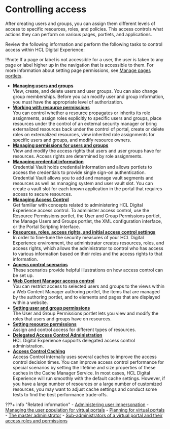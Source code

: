 # Controlling access

After creating users and groups, you can assign them different levels of access to specific resources, roles, and policies. This access controls what actions they can perform on various pages, portlets, and applications.

Review the following information and perform the following tasks to control access within HCL Digital Experience:

!!!note
    If a page or label is not accessible for a user, the user is taken to any page or label higher up in the navigation that is accessible to them. For more information about setting page permissions, see [Manage pages portlets](../../../../portal_admin_tools/portal_user_interface/managing_pages/manage_pages_portlets/index.md).


-   **[Managing users and groups](managing_users_groups/index.md)**  
View, create, and delete users and user groups. You can also change group memberships. Before you can modify user and group information, you must have the appropriate level of authorization.
-   **[Working with resource permissions](working_with_resource_permission/index.md)**  
You can control whether a resource propagates or inherits its role assignments, assign roles explicitly to specific users and groups, place resources under the control of an external security manager or bring externalized resources back under the control of portal, create or delete roles on externalized resources, view inherited role assignments for specific users and groups, and modify resource owners.
-   **[Managing permissions for users and groups](../controlling_access/user_group_permission/index.md)**  
View and modify the access rights that users and user groups have for resources. Access rights are determined by role assignments.
-   **[Managing credential information](../controlling_access/managing_cred_info/index.md)**  
Credential Vault holds credential information and allows portlets to access the credentials to provide single sign-on authentication. Credential Vault allows you to add and manage vault segments and resources as well as managing system and user vault slot. You can create a vault slot for each known application in the portal that requires access to secure resources.
-   **[Managing Access Control](../controlling_access/sec_ac_adm.md)**  
Get familiar with concepts related to administering HCL Digital Experience access control. To administer access control, use the Resource Permissions portlet, the User and Group Permissions portlet, the Manage Users and Groups portlet, the XML configuration interface, or the Portal Scripting Interface.
-   **[Resources, roles, access rights, and initial access control settings](../controlling_access/resources_roles/index.md)**  
In order to fine-tune the security measures of your HCL Digital Experience environment, the administrator creates resources, roles, and access rights, which allows the administrator to control who has access to various information based on their roles and the access rights to that information.
-   **[Access control scenarios](../controlling_access/sec_acc_scen.md)**  
These scenarios provide helpful illustrations on how access control can be set up.
-   **[Web Content Manager access control](../controlling_access/wcm_security/index.md)**  
You can restrict access to selected users and groups to the views within a Web Content Manager authoring portlet, the items that are managed by the authoring portlet, and to elements and pages that are displayed within a website.
-   **[Setting user and group permissions](../controlling_access/sec_ugpp.md)**  
The User and Group Permissions portlet lets you view and modify the roles that users and groups have on resources.
-   **[Setting resource permissions](../controlling_access/sec_rpp.md)**  
Assign and control access for different types of resources.  
-   **[Delegated Access Control Administration](../controlling_access/d_acc_cntl_admin.md)**  
HCL Digital Experience supports delegated access control administration.  
-   **[Access Control Caching](../controlling_access/acc_control_cache.md)**  
Access Control internally uses several caches to improve the access control decision times. You can improve access control performance for special scenarios by setting the lifetime and size properties of these caches in the Cache Manager Service. In most cases, HCL Digital Experience will run smoothly with the default cache settings. However, if you have a large number of resources or a large number of customized resources, you may want to adjust cache settings and conduct some tests to find the best performance trade-offs.


???+ info "Related information" 
    - [Administering user impersonation](../users_and_groups/impersonation/index.md)
    - [Managing the user population for virtual portals](../../../../../../build_sites/virtual_portal/vp_planning/advppln_mgupop.md)
    - [Planning for virtual portals](../../../../../../build_sites/virtual_portal/vp_planning/index.md)
    - [The master administrator](../../../../../../build_sites/virtual_portal/vp_planning/vp_roles/advppln_roles_mastr_adm.md)
    - [Sub-administrators of a virtual portal and their access roles and permissions](../../../../../../build_sites/virtual_portal/vp_planning/vp_roles/advppln_roles_subadm.md)

